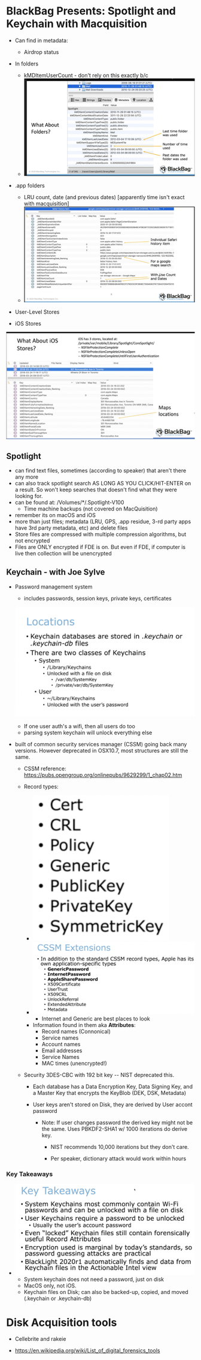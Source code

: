 # BlackBag Presents: Spotlight and Keychain with Macquisition

- Can find in metadata:
	- Airdrop status
- In folders
	- kMDItemUserCount - don't rely on this exactly b/c 
	- ![folders](BlackBag3-26_assets/folders.png)
- .app folders
	- LRU count, date (and previous dates) [apparently time isn't exact with macquisition]
	- ![safari history item plist PER ITEM](BlackBag3-26_assets/safari.png)

- User-Level Stores

- iOS Stores

![ios-stores](BlackBag3-26_assets/ios-stores.png)

## Spotlight

- can find text files, sometimes (according to speaker) that aren't there any more
- can also track spotlight search AS LONG AS YOU CLICK/HIT-ENTER on a result. So won't keep searches that doesn't find what they were looking for.
- can be found at: /Volumes/*/.Spotlight-V100
  - Time machine backups (not covered on MacQuisition)
- remember its on macOS and iOS
- more than just files; metadata (LRU, GPS, .app residue, 3-rd party apps have 3rd party metadata, etc) and delete files
- Store files are compressed with multiple compression algorithms, but not encrypted
- Files are ONLY encrypted if FDE is on. But even if FDE, if computer is live then collection will be unencrypted



## Keychain - with Joe Sylve

- Password management system

  - includes passwords, session keys, private keys, certificates

  ![locations](BlackBag3-26_assets/locations.png)

  - If one user auth's a wifi, then all users do too
  - parsing system keychain will unlock everything else

- built of common security services manager (CSSM) going back many versions. However deprecated in OSX10.7, most structures are still the same.

  - CSSM reference: <https://pubs.opengroup.org/onlinepubs/9629299/1_chap02.htm>

  - Record types:

    - ![recordtypes](BlackBag3-26_assets/recordtypes.png)
    - ![cssmEXT](BlackBag3-26_assets/cssmEXT.png)
      - Internet and Generic are best places to look
    - Information found in them aka **Attributes**:
      - Record names (Connonical)
      - Service names
      - Account names
      - Email addresses
      - Service Names
      - MAC times (unencrypted!)

  - Security 3DES-CBC with 192 bit key -- NIST deprecated this.

    - Each database has a Data Encryption Key, Data Signing Key, and a Master Key that encrypts the KeyBlob (DEK, DSK, Metadata)

    - User keys aren't stored on Disk, they are derived by User accont password

      - Note: If user changes password the derived key might not be the same. Uses PBKDF2-SHA1 w/ 1000 iterations do derive key. 

        - NIST recommends 10,000 iterations but they don't care. 

        - Per speaker, dictionary attack would work within hours

          

### Key Takeaways 

- ![takeaways](BlackBag3-26_assets/takeaways.png)
  - System keychain does not need a password, just on disk
  - MacOS only, not iOS.
  - Keychain files on Disk; can also be backed-up, copied, and moved (.keychain or .keychain-db)



# Disk Acquisition tools

- Cellebrite and rakeie

- <https://en.wikipedia.org/wiki/List_of_digital_forensics_tools>
